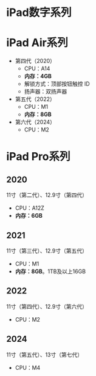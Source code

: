 # iPad数字系列



# iPad Air系列

- 第四代（2020）
  - CPU：A14
  - **内存：4GB**
  - 解锁方式：顶部按钮触控 ID
  - 扬声器：双扬声器
- 第五代（2022）
  - CPU：M1
  - **内存：8GB**
- 第六代（2024）
  - CPU：M2

# iPad Pro系列

## 2020

11寸（第二代）、12.9寸（第四代）

- CPU：A12Z
- **内存：6GB**

## 2021

11寸（第三代）、12.9寸（第五代）

- CPU：M1
- **内存：8GB**。1TB及以上16GB

## 2022

11寸（第四代）、12.9寸（第六代）

- CPU：M2

## 2024

11寸（第五代）、13寸（第七代）

- CPU：M4